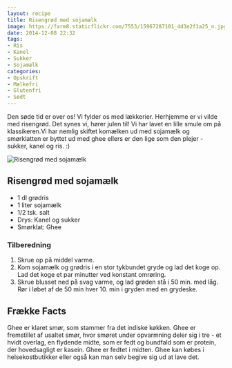 ```yaml
---
layout: recipe
title: Risengrød med sojamælk
image: https://farm8.staticflickr.com/7553/15967287101_4d3e2f1a25_n.jpg
date: 2014-12-08 22:32
tags:
- Ris
- Kanel
- Sukker
- Sojamælk
categories:
- Opskrift
- Mælkefri
- Glutenfri
- Sødt
---
```

Den søde tid er over os!  Vi fylder os med lækkerier. Herhjemme er vi vilde med risengrød. Det synes vi, hører julen til! Vi har lavet en lille smule om på klassikeren.Vi har nemlig skiftet komælken ud med sojamælk og smørklatten er byttet ud med ghee ellers er den lige som den plejer - sukker, kanel og ris. :) 

![Risengrød med sojamælk](https://farm8.staticflickr.com/7553/15967287101_4d3e2f1a25_z.jpg)



## Risengrød med sojamælk
- 1 dl grødris
- 1 liter sojamælk
- 1/2 tsk. salt
-  Drys: Kanel og sukker
-  Smørklat: Ghee




### Tilberedning
1. Skrue op på middel varme. 
2. Kom sojamælk og grødris i en stor tykbundet gryde og lad det koge op. Lad det koge et par minutter ved konstant omrøring. 
3. Skrue blusset ned på svag varme, og lad grøden stå i 50 min. med låg. Rør i løbet af de 50 min hver 10. min i gryden med en grydeske.  



## Frække Facts
Ghee er klaret smør, som stammer fra det indiske køkken. Ghee er fremstillet af usaltet smør, hvor smøret under opvarmning deler sig i tre - et hvidt overlag, en flydende midte, som er fedt og bundfald som er protein, der hovedsagligt er kasein. Ghee er fedtet i midten. Ghee kan købes i helsekostbutikker eller også kan man selv begive sig ud at lave det.